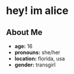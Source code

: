 # hey! im alice

## About Me
- **age:** 16
- **pronouns:** she/her
- **location:** florida, usa
- **gender:** transgirl 
